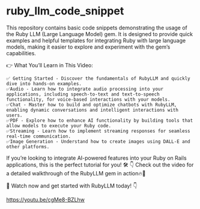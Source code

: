 # ruby_llm_code_snippet
This repository contains basic code snippets demonstrating the usage of the Ruby LLM (Large Language Model) gem. It is designed to provide quick examples and helpful templates for integrating Ruby with large language models, making it easier to explore and experiment with the gem’s capabilities.

👉 What You’ll Learn in This Video:

    ✅ Getting Started - Discover the fundamentals of RubyLLM and quickly dive into hands-on examples.
    ✅Audio - Learn how to integrate audio processing into your applications, including speech-to-text and text-to-speech functionality, for voice-based interactions with your models.
    ✅Chat - Master how to build and optimize chatbots with RubyLLM, enabling dynamic conversations and intelligent interactions with users.
    ✅PDF - Explore how to enhance AI functionality by building tools that allow models to execute your Ruby code.
    ✅Streaming - Learn how to implement streaming responses for seamless real-time communication.
    ✅Image Generation - Understand how to create images using DALL-E and other platforms.

If you’re looking to integrate AI-powered features into your Ruby on Rails applications, this is the perfect tutorial for you! 🛠️
👇 Check out the video for a detailed walkthrough of the RubyLLM gem in action🔥🔔

🎥 Watch now and get started with RubyLLM today! 👇

https://youtu.be/cgMe8-BZLhw
